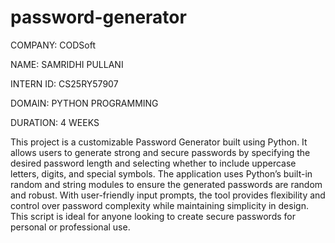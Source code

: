 # password-generator

COMPANY: CODSoft

NAME: SAMRIDHI PULLANI

INTERN ID: CS25RY57907

DOMAIN: PYTHON PROGRAMMING

DURATION: 4 WEEKS

This project is a customizable Password Generator built using Python. It allows users to generate strong and secure passwords by specifying the desired password length and selecting whether to include uppercase letters, digits, and special symbols. The application uses Python’s built-in random and string modules to ensure the generated passwords are random and robust. With user-friendly input prompts, the tool provides flexibility and control over password complexity while maintaining simplicity in design. This script is ideal for anyone looking to create secure passwords for personal or professional use.

